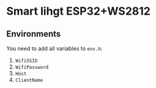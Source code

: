 # Smart lihgt ESP32+WS2812


## Environments


You need to add all variables to `env.h`:

1. `WifiSSID` 
1. `WifiPassword`
1. `Host`
1. `ClientName` 
